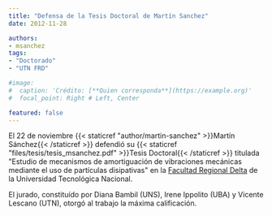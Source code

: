 ```yaml
---
title: "Defensa de la Tesis Doctoral de Martín Sanchez"
date: 2012-11-28

authors:
- msanchez
tags:
- "Doctorado"
- "UTN FRD"

#image:
#  caption: 'Crédito: [**Quien corresponda**](https://example.org)'
#  focal_point: Right # Left, Center

featured: false
---
```


El 22 de noviembre
{{< staticref "author/martin-sanchez" >}}Martín Sánchez{{< /staticref >}} defendió su
{{< staticref "files/tesis/tesis_msanchez.pdf" >}}Tesis Doctoral{{< /staticref >}}
titulada "Estudio de mecanismos de amortiguación de vibraciones mecánicas mediante el
uso de partículas disipativas" en la [Facultad Regional Delta][1] de la Universidad
Tecnológica Nacional.

[1]: https://www.frd.utn.edu.ar/

<!--more-->

El jurado, constituído por Diana Bambil (UNS), Irene Ippolito (UBA) y Vicente Lescano
(UTN), otorgó al trabajo la máxima calificación.
